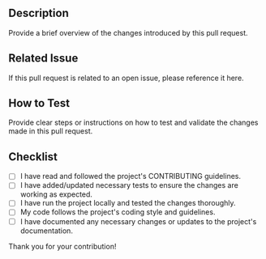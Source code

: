 ## Description

Provide a brief overview of the changes introduced by this pull request.

## Related Issue

If this pull request is related to an open issue, please reference it here.

## How to Test

Provide clear steps or instructions on how to test and validate the changes made in this pull
request.

## Checklist

- [ ] I have read and followed the project's CONTRIBUTING guidelines.
- [ ] I have added/updated necessary tests to ensure the changes are working as expected.
- [ ] I have run the project locally and tested the changes thoroughly.
- [ ] My code follows the project's coding style and guidelines.
- [ ] I have documented any necessary changes or updates to the project's documentation.

Thank you for your contribution!
